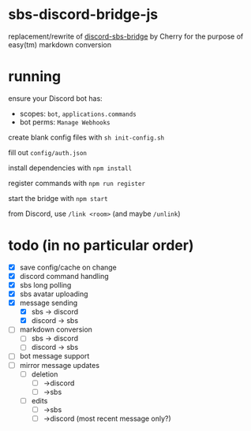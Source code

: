# sbs-discord-bridge-js
replacement/rewrite of [discord-sbs-bridge](https://github.com/ilovecherries/discord-sbs-bridge) by Cherry for the purpose of easy(tm) markdown conversion

# running
ensure your Discord bot has:
- scopes:  `bot`, `applications.commands`
- bot perms: `Manage Webhooks`

create blank config files with `sh init-config.sh`

fill out `config/auth.json`

install dependencies with `npm install`

register commands with `npm run register`

start the bridge with `npm start`

from Discord, use `/link <room>` (and maybe `/unlink`)

# todo (in no particular order)
- [x] save config/cache on change
- [x] discord command handling 
- [x] sbs long polling
- [x] sbs avatar uploading
- [x] message sending
    - [x] sbs -> discord
    - [x] discord -> sbs
- [ ] markdown conversion
    - [ ] sbs -> discord
    - [ ] discord -> sbs
- [ ] bot message support
- [ ] mirror message updates
    - [ ] deletion
        - [ ] ->discord
        - [ ] ->sbs
    - [ ] edits
        - [ ] ->sbs
        - [ ] ->discord (most recent message only?)
